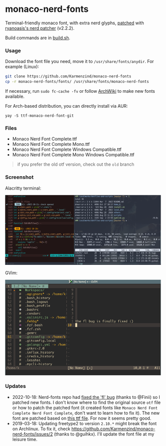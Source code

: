 # monaco-nerd-fonts

Terminal-friendly monaco font, with extra nerd glyphs, [patched](./build.sh) with [ryanoasis's nerd patcher](https://github.com/ryanoasis/nerd-fonts#font-patcher) (v2.2.2).

Build commands are in [build.sh](./build.sh).

### Usage

Download the font file you need, move it to `/usr/share/fonts/anydir`. For example (Linux):

```bash
git clone https://github.com/Karmenzind/monaco-nerd-fonts
cp -r monaco-nerd-fonts/fonts/ /usr/share/fonts/monaco-nerd-fonts
```

If necessary, run `sudo fc-cache -fv` or follow [ArchWiki](https://wiki.archlinux.org/index.php/Fonts#Manual_installation) to make new fonts available.

For Arch-based distribution, you can directly install via AUR:

```
yay -S ttf-monaco-nerd-font-git
```

### Files

- Monaco Nerd Font Complete.ttf
- Monaco Nerd Font Complete Mono.ttf
- Monaco Nerd Font Complete Windows Compatible.ttf
- Monaco Nerd Font Complete Mono Windows Compatible.ttf

> if you prefer the old otf version, check out the `old` branch

### Screenshot

Alacritty terminal:

![](./pics/common.png)

GVim:

![](./pics/gvim.png)


### Updates

- 2022-10-18: Nerd-fonts repo had [fixed the 'fl' bug](https://github.com/Karmenzind/monaco-nerd-fonts/issues/5#issuecomment-1280295129) (thanks to @Finii) so I patched new fonts. I don't know where to find the original source `otf` file or how to patch the patched font (it created fonts like `Monaco Nerd Font Complete Nerd Font Complete`, don't want to learn how to fix it). The new font are patched based on [this ttf file](https://www.fontmirror.com/monaco). For now it seems pretty good.
- 2019-03-18: Updating freetype2 to version `2.10.*` might break the font on Archlinux. To fix it, check https://github.com/Karmenzind/monaco-nerd-fonts/issues/2 (thanks to @guihkx). I'll update the font file at my leisure time.

